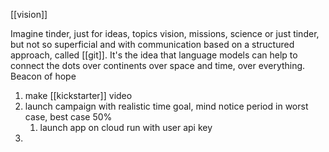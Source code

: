 [[vision]]


Imagine tinder, just for ideas, topics vision, missions, science or just tinder, but not so superficial and with communication based on a structured approach, called [[git]]. It's the idea that language models can help to connect the dots over continents over space and time, over everything. Beacon of hope 

1. make [[kickstarter]] video
2. launch campaign with realistic time goal, mind notice period in worst case, best case 50% 
	1. launch app on cloud run with user api key
3. 